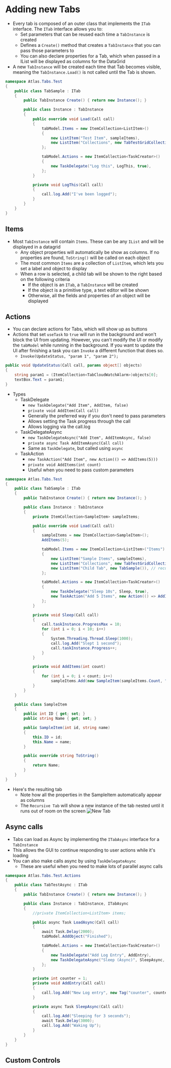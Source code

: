 
# Adding new Tabs

* Every tab is composed of an outer class that implements the `ITab` interface. The `ITab` interface allows you to:
  - Set parameters that can be reused each time a `TabInstance` is created
  - Defines a `Create()` method that creates a `TabInstance` that you can pass those parameters to
  - You can also declare properties for a Tab, which when passed in a IList will be displayed as columns for the DataGrid
* A new `TabInstance` will be created each time that Tab becomes visible, meaning the `TabInstance.Load()` is not called until the Tab is shown.

```csharp
namespace Atlas.Tabs.Test
{
	public class TabSample : ITab
	{
		public TabInstance Create() { return new Instance(); }

		public class Instance : TabInstance
		{
			public override void Load(Call call)
			{
				tabModel.Items = new ItemCollection<ListItem>()
				{
					new ListItem("Test Item", sampleItems),
					new ListItem("Collections", new TabTestGridCollectionSize()),
				};

				tabModel.Actions = new ItemCollection<TaskCreator>()
				{
					new TaskDelegate("Log this", LogThis, true),
				};
			}

			private void LogThis(Call call)
			{
				call.log.Add("I've been logged");
			}
		}
	}
}
```

## Items
* Most `TabInstance` will contain `Items`. These can be any `IList` and will be displayed in a datagrid
  - Any object properties will automatically be show as columns. If no properties are found, `ToString()` will be called on each object
  - The most common `Items` are a collection of `ListItem`, which lets you set a label and object to display
  - When a row is selected, a child tab will be shown to the right based on the following criteria
    - If the object is an `ITab`, a `TabInstance` will be created
	- If the object is a primitive type, a text editor will be shown
	- Otherwise, all the fields and properties of an object will be displayed

## Actions
* You can declare actions for Tabs, which will show up as buttons
* Actions that set `useTask` to `true` will run in the background and won't block the UI from updating. However, you can't modify the UI or modify the `tabModel` while running in the background. If you want to update the UI after finishing a task you can `Invoke` a different function that does so.
  - `Invoke(UpdateStatus, "param 1", "param 2");`
```csharp
public void UpdateStatus(Call call, params object[] objects)
{
	string param1 = (ItemCollection<TabCloudWatchAlarm>)objects[0];
	textBox.Text = param1;
}
```
* Types
  - TaskDelegate
    - `new TaskDelegate("Add Item", AddItem, false)`
    - `private void AddItem(Call call)`
    - Generally the preferred way if you don't need to pass parameters
    - Allows setting the Task progress through the call
    - Allows logging via the call.log
  - TaskDelegateAsync
    - `new TaskDelegateAsync("Add Item", AddItemAsync, false)`
    - `private async Task AddItemAsync(Call call)`
    - Same as `TaskDelegate`, but called using `async`
  - TaskAction
    - `new TaskAction("Add Item", new Action(() => AddItems(5)))`
    - `private void AddItems(int count)`
    - Useful when you need to pass custom parameters

```csharp
namespace Atlas.Tabs.Test
{
	public class TabSample : ITab
	{
		public TabInstance Create() { return new Instance(); }

		public class Instance : TabInstance
		{
			private ItemCollection<SampleItem> sampleItems;

			public override void Load(Call call)
			{
				sampleItems = new ItemCollection<SampleItem>();
				AddItems(5);

				tabModel.Items = new ItemCollection<ListItem>("Items")
				{
					new ListItem("Sample Items", sampleItems),
					new ListItem("Collections", new TabTestGridCollectionSize()),
					new ListItem("Child Tab", new TabSample()), // recursive
				};

				tabModel.Actions = new ItemCollection<TaskCreator>()
				{
					new TaskDelegate("Sleep 10s", Sleep, true),
					new TaskAction("Add 5 Items", new Action(() => AddItems(5)), false), // Foreground task so we can modify collection
				};
			}

			private void Sleep(Call call)
			{
				call.taskInstance.ProgressMax = 10;
				for (int i = 0; i < 10; i++)
				{
					System.Threading.Thread.Sleep(1000);
					call.log.Add("Slept 1 second");
					call.taskInstance.Progress++;
				}
			}

			private void AddItems(int count)
			{
				for (int i = 0; i < count; i++)
					sampleItems.Add(new SampleItem(sampleItems.Count, "Item " + sampleItems.Count.ToString()));
			}
		}
	}

	public class SampleItem
	{
		public int ID { get; set; }
		public string Name { get; set; }

		public SampleItem(int id, string name)
		{
			this.ID = id;
			this.Name = name;
		}

		public override string ToString()
		{
			return Name;
		}
	}
}
```
* Here's the resulting tab
  - Note how all the properties in the SampleItem automatically appear as columns
  - The `Recursive Tab` will show a new instance of the tab nested until it runs out of room on the screen
![New Tab](../Images/Screenshots/SampleTab.png)

## Async calls
  - Tabs can load as Async by implementing the `ITabAsync` interface for a `TabInstance`
  - This allows the GUI to continue responding to user actions while it's loading
  - You can also make calls async by using `TaskDelegateAsync`
    - These are useful when you need to make lots of parallel async calls
```csharp
namespace Atlas.Tabs.Test.Actions
{
	public class TabTestAsync : ITab
	{
		public TabInstance Create() { return new Instance(); }

		public class Instance : TabInstance, ITabAsync
		{
			//private ItemCollection<ListItem> items;

			public async Task LoadAsync(Call call)
			{
				await Task.Delay(2000);
				tabModel.AddObject("Finished");

				tabModel.Actions = new ItemCollection<TaskCreator>()
				{
					new TaskDelegate("Add Log Entry", AddEntry),
					new TaskDelegateAsync("Sleep (Async)", SleepAsync, true, true),
				};
			}

			private int counter = 1;
			private void AddEntry(Call call)
			{
				call.log.Add("New Log entry", new Tag("counter", counter++));
			}

			private async Task SleepAsync(Call call)
			{
				call.log.Add("Sleeping for 3 seconds");
				await Task.Delay(3000);
				call.log.Add("Waking Up");
			}
		}
	}
}
```

## Custom Controls